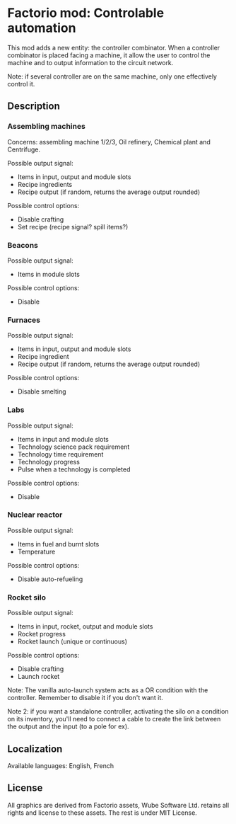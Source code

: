 # Factorio mod: Controlable automation

This mod adds a new entity: the controller combinator.
When a controller combinator is placed facing a machine, it allow the user to control the machine and to output information to the circuit network.

Note: if several controller are on the same machine, only one effectively control it.

## Description
### Assembling machines
Concerns: assembling machine 1/2/3, Oil refinery, Chemical plant and Centrifuge.

Possible output signal:
- Items in input, output and module slots
- Recipe ingredients
- Recipe output (if random, returns the average output rounded)

Possible control options:
- Disable crafting
- Set recipe (recipe signal? spill items?)

### Beacons
Possible output signal:
- Items in module slots

Possible control options:
- Disable

### Furnaces
Possible output signal:
- Items in input, output and module slots
- Recipe ingredient
- Recipe output (if random, returns the average output rounded)

Possible control options:
- Disable smelting

### Labs
Possible output signal:
- Items in input and module slots
- Technology science pack requirement
- Technology time requirement
- Technology progress
- Pulse when a technology is completed

Possible control options:
- Disable

### Nuclear reactor
Possible output signal:
- Items in fuel and burnt slots
- Temperature

Possible control options:
- Disable auto-refueling

### Rocket silo
Possible output signal:
- Items in input, rocket, output and module slots
- Rocket progress
- Rocket launch (unique or continuous)

Possible control options:
- Disable crafting
- Launch rocket

Note: The vanilla auto-launch system acts as a OR condition with the controller. Remember to disable it if you don't want it.

Note 2: if you want a standalone controller, activating the silo on a condition on its inventory, you'll need to connect a cable to create the link between the output and the input (to a pole for ex).


## Localization
Available languages: English, French

## License
All graphics are derived from Factorio assets, Wube Software Ltd. retains all rights and license to these assets.
The rest is under MIT License.


